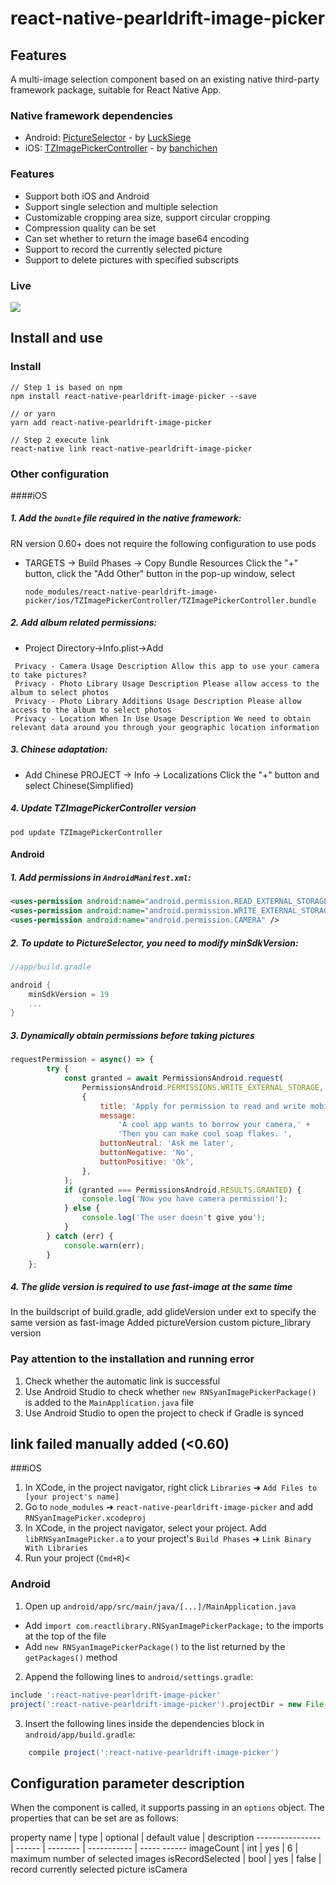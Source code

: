 # react-native-pearldrift-image-picker

## Features

A multi-image selection component based on an existing native third-party framework package, suitable for React Native App.

### Native framework dependencies
* Android: [PictureSelector](https://github.com/LuckSiege/PictureSelector) - by [LuckSiege](https://github.com/LuckSiege)
* iOS: [TZImagePickerController](https://github.com/banchichen/TZImagePickerController) - by [banchichen](https://github.com/banchichen)

### Features
* Support both iOS and Android
* Support single selection and multiple selection
* Customizable cropping area size, support circular cropping
* Compression quality can be set
* Can set whether to return the image base64 encoding
* Support to record the currently selected picture
* Support to delete pictures with specified subscripts

### Live

![](http://img.shaoyan.xyz/github/syan-01.gif)


## Install and use

### Install
````
// Step 1 is based on npm
npm install react-native-pearldrift-image-picker --save

// or yarn
yarn add react-native-pearldrift-image-picker

// Step 2 execute link
react-native link react-native-pearldrift-image-picker

````

### Other configuration
####iOS
##### 1. Add the `bundle` file required in the native framework:
RN version 0.60+ does not require the following configuration to use pods

- TARGETS -> Build Phases -> Copy Bundle Resources
Click the "+" button, click the "Add Other" button in the pop-up window, select
    ````
    node_modules/react-native-pearldrift-image-picker/ios/TZImagePickerController/TZImagePickerController.bundle
    ````

##### 2. Add album related permissions:

- Project Directory->Info.plist->Add

````
 Privacy - Camera Usage Description Allow this app to use your camera to take pictures?
 Privacy - Photo Library Usage Description Please allow access to the album to select photos
 Privacy - Photo Library Additions Usage Description Please allow access to the album to select photos
 Privacy - Location When In Use Usage Description We need to obtain relevant data around you through your geographic location information
````

##### 3. Chinese adaptation:
- Add Chinese PROJECT -> Info -> Localizations Click the "+" button and select Chinese(Simplified)

##### 4. Update TZImagePickerController version

````
pod update TZImagePickerController
````

#### Android

##### 1. Add permissions in `AndroidManifest.xml`:
````xml
<uses-permission android:name="android.permission.READ_EXTERNAL_STORAGE" />
<uses-permission android:name="android.permission.WRITE_EXTERNAL_STORAGE" />
<uses-permission android:name="android.permission.CAMERA" />
````

##### 2. To update to PictureSelector, you need to modify minSdkVersion:
```gradle
//app/build.gradle

android {
    minSdkVersion = 19
    ...
}
````

##### 3. Dynamically obtain permissions before taking pictures
````js
requestPermission = async() => {
        try {
            const granted = await PermissionsAndroid.request(
                PermissionsAndroid.PERMISSIONS.WRITE_EXTERNAL_STORAGE,
                {
                    title: 'Apply for permission to read and write mobile phone storage',
                    message:
                        'A cool app wants to borrow your camera,' +
                        'Then you can make cool soap flakes. ',
                    buttonNeutral: 'Ask me later',
                    buttonNegative: 'No',
                    buttonPositive: 'Ok',
                },
            );
            if (granted === PermissionsAndroid.RESULTS.GRANTED) {
                console.log('Now you have camera permission');
            } else {
                console.log('The user doesn't give you');
            }
        } catch (err) {
            console.warn(err);
        }
    };
````

##### 4. The glide version is required to use fast-image at the same time
In the buildscript of build.gradle, add glideVersion under ext to specify the same version as fast-image
Added pictureVersion custom picture_library version

### Pay attention to the installation and running error
1. Check whether the automatic link is successful
2. Use Android Studio to check whether `new RNSyanImagePickerPackage()` is added to the `MainApplication.java` file
3. Use Android Studio to open the project to check if Gradle is synced

## link failed manually added (<0.60)
###iOS

1. In XCode, in the project navigator, right click `Libraries` ➜ `Add Files to [your project's name]`
2. Go to `node_modules` ➜ `react-native-pearldrift-image-picker` and add `RNSyanImagePicker.xcodeproj`
3. In XCode, in the project navigator, select your project. Add `libRNSyanImagePicker.a` to your project's `Build Phases` ➜ `Link Binary With Libraries`
4. Run your project (`Cmd+R`)<

### Android

1. Open up `android/app/src/main/java/[...]/MainApplication.java`

  - Add `import com.reactlibrary.RNSyanImagePickerPackage;` to the imports at the top of the file
  - Add `new RNSyanImagePickerPackage()` to the list returned by the `getPackages()` method

2. Append the following lines to `android/settings.gradle`:
  ```gradle
  include ':react-native-pearldrift-image-picker'
  project(':react-native-pearldrift-image-picker').projectDir = new File(rootProject.projectDir, '../node_modules/react-native-pearldrift-image-picker/android')
  ````

3. Insert the following lines inside the dependencies block in `android/app/build.gradle`:
  ```gradle
      compile project(':react-native-pearldrift-image-picker')
  ````

## Configuration parameter description
When the component is called, it supports passing in an `options` object. The properties that can be set are as follows:

property name | type | optional | default value | description
---------------- | ------ | -------- | ----------- | ----- ------
imageCount | int | yes | 6 | maximum number of selected images
isRecordSelected | bool | yes | false | record currently selected picture
isCamera
